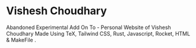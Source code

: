 # Vishesh Choudhary
Abandoned Experimental Add On To - Personal Website of Vishesh Choudhary Made Using TeX, Tailwind CSS, Rust, Javascript, Rocket, HTML & MakeFile .
